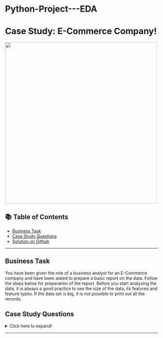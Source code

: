 # Python-Project---EDA

# Case Study: E-Commerce Company!

<img src="https://png.pngtree.com/png-vector/20200312/ourmid/pngtree-business-analysis-with-characters-businessman-came-to-an-agreement-and-completed-png-image_2157839.jpg" width="500" height="530" />

## 📚 Table of Contents
- [Business Task](#business-task)
- [Case Study Questions](#case-study-questions)
- [Solution on Github](https://github.com/Mizing/SQL-Project/blob/main/solution.md)

***

## Business Task
You have been given the role of a business analyst for an E-Commerce company and have been asked to prepare a basic report on the data. Follow the steps below for preparation of the report.
Before you start analysing the data, it is always a good practice to see the size of the data, its features and feature types. If the data set is big, it is not possible to print out all the records.

## Case Study Questions

<details>
<summary>
Click here to expand!
</summary>

Q 1. To get familiar with the data:

a) Print out the first 10 and the last 10 records of the data. 

b) How many rows and columns are present in the dataset? Use any two different methods to extract this information.

c) How many object data types are there? 

d) Is there any Boolean data type?  Note: Overall 1 mark will be deducted if incorrect nomenclature of dataframe /incorrect dataset is used as per the guidelines.

Q 2. Eliminating the non-informative columns.
a) Drop the columns product_specifications and description.

b) Which method or function is used to permanently delete the columns mentioned in part (a)
Write the code explicitly 

Q 3. Here we summarize the data at brand level.
a) How many unique Brand are there.

b) Note that each Brand contains multiple products. Show the average product_rating within each Brand 
There are 2571 unique brands

Q 4. Next we study the main categories of the products.
a) Create an appropriate plot to show the count of items ordered for each product_main_category.
Hint: Create a bar chart titled "Product Category type" where product_main_category are on x-axis and counts are on y-axis. Note: Both axis labels, i.e. the names of the product_main_category and counts must be clearly legible.

b) From the plot identify for which two product_main_category(s) maximum and minimum orders were placed. 

c) Write code to print out the top 5 product_main_category(s) in descending order? 

Q 5. Find the total Revenue generated by the E-Commerce company over all orders placed.
Hint: Calculate revenue of E-commerce company using the conditions mentioned above and then do the total (sum) of all to get total revenue.

Q6.Calculate the total BrandRevenue and list the top 10 Brand having maximum revenue in descending order .
Hint: Total BrandRevenue is BrandRevenue which is generated after all the deductions. Also, BrandRevenue is different from the E-Commerce company's revenue. Brand Revenue is the discounted price minus the Revenue (generated using the conditions given above Q5)

Q 7. Compare prices of the products.
a) Draw boxplots of retail_price & discounted_price. (2 marks) b) Are there any outliers? (Yes/No) (1mark) c) Create a scatterplot of retail_price (x-axis) and discounted_price (y-axis) (2 marks)

Q 8. Create a new dataframe to include the Brand specific information as stated: i. total number of orders placed per Brand ii. total retail_price per Brand iii. total discounted_price per Brand, and iv. total BrandRevenue generated per Brand. Also, draw a pairplot using these four features.

Q 9.Compare performance regionwise
a) Draw a lineplot for the monthly Revenue of E-Commerce Company for each region separately. 

b) Identify the best and the worst performing months for each region. 
Note: Only those days with actual orders(Order_Date) placed are present in the dataset. Assuming there were no orders on other days. (Marks will only be rewarded if the answer is correct) Note: Incase all the codes from Q1-Q9 are not run in sequential manner, 1 mark will be deducted here.
                                                                                    
</details>

***
